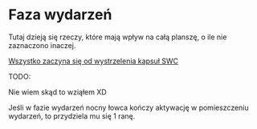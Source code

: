 # Faza wydarzeń

Tutaj dzieją się rzeczy, które mają wpływ na całą planszę, o ile nie zaznaczono inaczej.

[Wszystko zaczyna się od wystrzelenia kapsuł SWC](04-wystrzelenie-kapsul-swc.md)


TODO:

Nie wiem skąd to wziąłem XD

Jeśli w fazie wydarzeń nocny łowca kończy aktywację w pomieszczeniu wydarzeń, to przydziela mu się 1 ranę.

